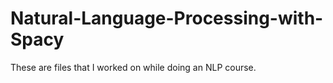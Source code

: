 # Natural-Language-Processing-with-Spacy
These are files that I worked on while doing an NLP course.
